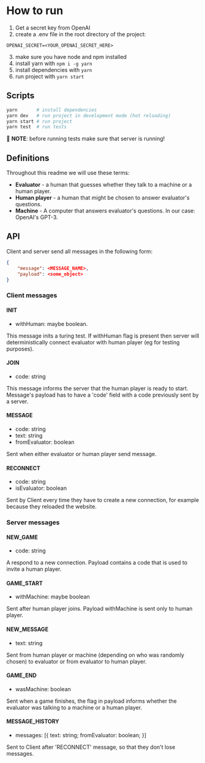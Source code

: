 # How to run

1. Get a secret key from OpenAI
2. create a .env file in the root directory of the project:

```
OPENAI_SECRET=<YOUR_OPENAI_SECRET_HERE>
```

3. make sure you have node and npm installed
4. install yarn with `npm i -g yarn`
5. install dependencies with `yarn`
6. run project with `yarn start`

## Scripts

```bash
yarn       # install dependencies
yarn dev   # run project in development mode (hot reloading)
yarn start # run project
yarn test  # run tests
```

🚨 **NOTE**: before running tests make sure that server is running!

## Definitions

Throughout this readme we will use these terms:

- **Evaluator** - a human that guesses whether they talk to a machine or a human player.
- **Human player** - a human that might be chosen to answer evaluator's questions.
- **Machine** - A computer that answers evaluator's questions. In our case: OpenAI's GPT-3.

## API

Client and server send all messages in the following form:

```json
{
    "message": <MESSAGE_NAME>,
    "payload": <some_object>
}

```

### Client messages

#### INIT

- withHuman: maybe boolean.

This message inits a turing test.
If withHuman flag is present then server will deterministically connect evaluator with human player (eg for testing purposes).

#### JOIN

- code: string

This message informs the server that the human player is ready to start.
Message's payload has to have a 'code' field with a code previously sent by a server.

#### MESSAGE

- code: string
- text: string
- fromEvaluator: boolean

Sent when either evaluator or human player send message.

#### RECONNECT

- code: string
- isEvaluator: boolean

Sent by Client every time they have to create a new connection, for example because they
reloaded the website.

### Server messages

#### NEW_GAME

- code: string

A respond to a new connection. Payload contains a code that is used to invite a human player.

#### GAME_START

- withMachine: maybe boolean

Sent after human player joins. Payload withMachine is sent only to human player.

#### NEW_MESSAGE

- text: string

Sent from human player or machine (depending on who was randomly chosen) to evaluator
or from evaluator to human player.

#### GAME_END

- wasMachine: boolean

Sent when a game finishes, the flag in payload informs whether the evaluator was talking to a machine or a human player.

#### MESSAGE_HISTORY

- messages: [{ text: string; fromEvaluator: boolean; }]

Sent to Client after 'RECONNECT' message, so that they don't lose messages.

